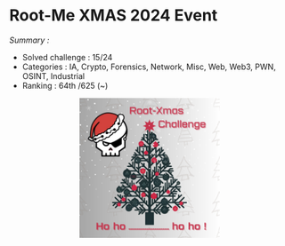 # Root-Me XMAS 2024 Event 

_Summary :_

- Solved challenge : 15/24
- Categories : IA, Crypto, Forensics, Network, Misc, Web, Web3, PWN, OSINT, Industrial
- Ranking : 64th /625 (~) 
  
<p align="center">
  <img src="root-xmas_challenge_2_.png" alt="Desc" style="width:50%">
</p>
